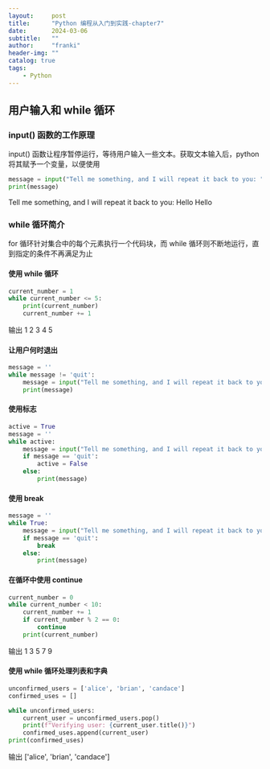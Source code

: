 ```yaml
---
layout:     post
title:      "Python 编程从入门到实践-chapter7"
date:       2024-03-06
subtitle:   ""
author:     "franki"
header-img: ""
catalog: true
tags:
    - Python
---
```


## 用户输入和 while 循环

### input() 函数的工作原理

input() 函数让程序暂停运行，等待用户输入一些文本。获取文本输入后，python 将其赋予一个变量，以便使用

```python
message = input("Tell me something, and I will repeat it back to you: ")
print(message)
```

Tell me something, and I will repeat it back to you: Hello
Hello

### while 循环简介

for 循环针对集合中的每个元素执行一个代码块，而 while 循环则不断地运行，直到指定的条件不再满足为止

#### 使用 while 循环

```python
current_number = 1
while current_number <= 5:
    print(current_number)
    current_number += 1
```

输出
1
2
3
4
5

#### 让用户何时退出

```python
message = ''
while message != 'quit':
    message = input("Tell me something, and I will repeat it back to you: ")
    print(message)
```

#### 使用标志

```python
active = True
message = ''
while active:
    message = input("Tell me something, and I will repeat it back to you: ")
    if message == 'quit':
        active = False
    else:
        print(message)
```

#### 使用 break

```python
message = ''
while True:
    message = input("Tell me something, and I will repeat it back to you: ")
    if message == 'quit':
        break
    else:
        print(message)
```

#### 在循环中使用 continue

```python
current_number = 0
while current_number < 10:
    current_number += 1
    if current_number % 2 == 0:
        continue
    print(current_number)
```

输出
1
3
5
7
9

#### 使用 while 循环处理列表和字典

```python
unconfirmed_users = ['alice', 'brian', 'candace']
confirmed_uses = []

while unconfirmed_users:
    current_user = unconfirmed_users.pop()
    print(f"Verifying user: {current_user.title()}")
    confirmed_uses.append(current_user)
print(confirmed_uses)
```

输出
['alice', 'brian', 'candace']
